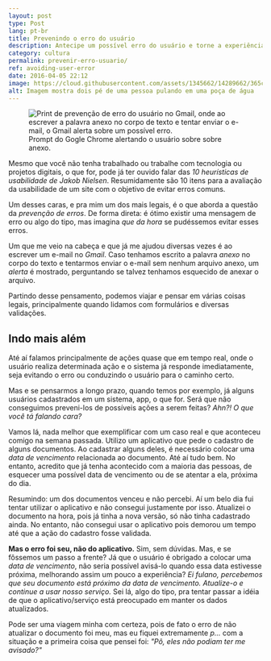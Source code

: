 ```yaml
---
layout: post
type: Post
lang: pt-br
title: Prevenindo o erro do usuário
description: Antecipe um possível erro do usuário e torne a experiência mais agradável
category: cultura
permalink: prevenir-erro-usuario/
ref: avoiding-user-error
date: 2016-04-05 22:12
image: https://cloud.githubusercontent.com/assets/1345662/14289662/365c31fe-fb32-11e5-9da0-20ff8216417e.jpg
alt: Imagem mostra dois pé de uma pessoa pulando em uma poça de água
---
```


<figure class="loading">
    <img src="https://cloud.githubusercontent.com/assets/1345662/14282421/9b6c48c2-fb14-11e5-8823-08ce793e60e1.png" alt="Print de prevenção de erro do usuário no Gmail, onde ao escrever a palavra anexo no corpo de texto e tentar enviar o e-mail, o Gmail alerta sobre um possível erro.">
    <figcaption>Prompt do Gogle Chrome alertando o usuário sobre sobre anexo.</figcaption>
</figure>

Mesmo que você não tenha trabalhado ou trabalhe com tecnologia ou projetos digitais, o que for, pode já ter ouvido falar das *10 heurísticas de usabilidade de Jakob Nielsen*. Resumidamente são 10 itens para a avaliação da usabilidade de um site com o objetivo de evitar erros comuns.

Um desses caras, e pra mim um dos mais legais, é o que aborda a questão da *prevenção de erros*. De forma direta: é ótimo existir uma mensagem de erro ou algo do tipo, mas imagina *que da hora* se pudéssemos evitar esses erros.

Um que me veio na cabeça e que já me ajudou diversas vezes é ao escrever um e-mail no *Gmail*. Caso tenhamos escrito a palavra *anexo* no corpo do texto e tentarmos enviar o e-mail sem nenhum arquivo anexo, um *alerta* é mostrado, perguntando se talvez tenhamos esquecido de anexar o arquivo.

Partindo desse pensamento, podemos viajar e pensar em várias coisas legais, principalmente quando lidamos com formulários e diversas validações.

## Indo mais além

Até aí falamos principalmente de ações quase que em tempo real, onde o usuário realiza determinada ação e o sistema já responde imediatamente, seja evitando o erro ou conduzindo o usuário para o caminho certo.

Mas e se pensarmos a longo prazo, quando temos por exemplo, já alguns usuários cadastrados em um sistema, app, o que for. Será que não conseguimos preveni-los de possíveis ações a serem feitas? *Ahn?! O que você tá falando cara?*

Vamos lá, nada melhor que exemplificar com um caso real e que aconteceu comigo na semana passada. Utilizo um aplicativo que pede o cadastro de alguns documentos. Ao cadastrar alguns deles, é necessário colocar uma *data de vencimento* relacionada ao documento. Até aí tudo bem. No entanto, acredito que já tenha acontecido com a maioria das pessoas, de esquecer uma possível data de vencimento ou de se atentar a ela, próxima do dia.

Resumindo: um dos documentos venceu e não percebi. Aí um belo dia fui tentar utilizar o aplicativo e não consegui justamente por isso. Atualizei o documento na hora, pois já tinha a nova versão, só não tinha cadastrado ainda. No entanto, não consegui usar o aplicativo pois demorou um tempo até que a ação do cadastro fosse validada.

**Mas o erro foi seu, não do aplicativo.** Sim, sem dúvidas. Mas, e se fôssemos um passo a frente? Já que o usuário é obrigado a colocar uma *data de vencimento*, não seria possível avisá-lo quando essa data estivesse próxima, melhorando assim um pouco a experiência? *Ei fulano, percebemos que seu documento está próximo da data de vencimento. Atualize-o e continue a usar nosso serviço.* Sei lá, algo do tipo, pra tentar passar a idéia de que o aplicativo/serviço está preocupado em manter os dados atualizados.

Pode ser uma viagem minha com certeza, pois de fato o erro de não atualizar o documento foi meu, mas eu fiquei extremamente *p...* com a situação e a primeira coisa que pensei foi: *"Pô, eles não podiam ter me avisado?"*
